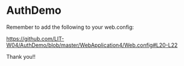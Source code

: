 # AuthDemo

Remember to add the following to your web.config:

https://github.com/LIT-W04/AuthDemo/blob/master/WebApplication4/Web.config#L20-L22

Thank you!!
